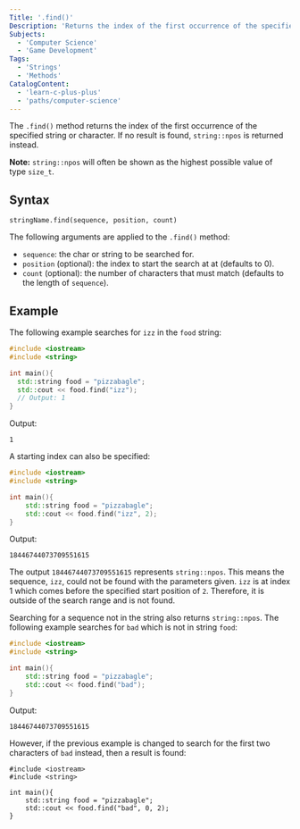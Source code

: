 ```yaml
---
Title: '.find()'
Description: 'Returns the index of the first occurrence of the specified string or character.'
Subjects:
  - 'Computer Science'
  - 'Game Development'
Tags:
  - 'Strings'
  - 'Methods'
CatalogContent:
  - 'learn-c-plus-plus'
  - 'paths/computer-science'
---
```


The `.find()` method returns the index of the first occurrence of the specified string or character. If no result is found, `string::npos` is returned instead.

**Note:** `string::npos` will often be shown as the highest possible value of type `size_t`.

## Syntax

```pseudo
stringName.find(sequence, position, count)
```

The following arguments are applied to the `.find()` method:

- `sequence`: the char or string to be searched for.
- `position` (optional): the index to start the search at at (defaults to 0).
- `count` (optional): the number of characters that must match (defaults to the length of `sequence`).

## Example

The following example searches for `izz` in the `food` string:

```cpp
#include <iostream>
#include <string>

int main(){
  std::string food = "pizzabagle";
  std::cout << food.find("izz");
  // Output: 1
}
```

Output:

```shell
1
```

A starting index can also be specified:

```cpp
#include <iostream>
#include <string>

int main(){
    std::string food = "pizzabagle";
    std::cout << food.find("izz", 2);
}
```

Output:

```shell
18446744073709551615
```

The output `18446744073709551615` represents `string::npos`. This means the sequence, `izz`, could not be found with the parameters given. `izz` is at index 1 which comes before the specified start position of `2`. Therefore, it is outside of the search range and is not found.

Searching for a sequence not in the string also returns `string::npos`. The following example searches for `bad` which is not in string `food`:

```cpp
#include <iostream>
#include <string>

int main(){
    std::string food = "pizzabagle";
    std::cout << food.find("bad");
}
```

Output:

```shell
18446744073709551615
```

However, if the previous example is changed to search for the first two characters of `bad` instead, then a result is found:

```codebyte/cpp
#include <iostream>
#include <string>

int main(){
    std::string food = "pizzabagle";
    std::cout << food.find("bad", 0, 2);
}
```
